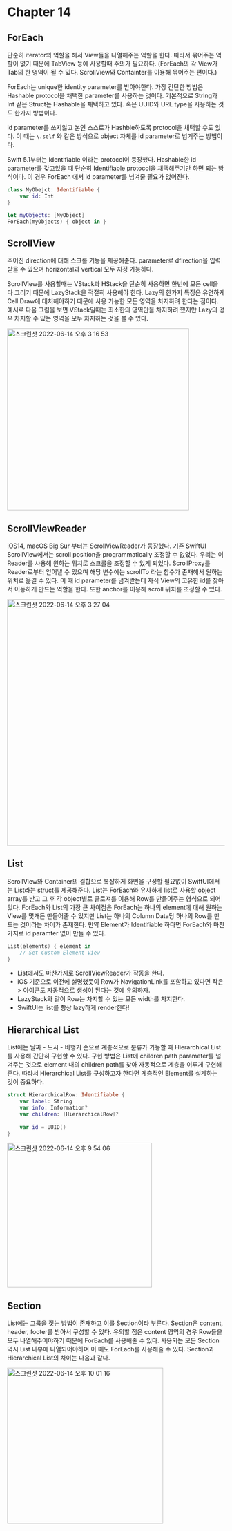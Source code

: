 # Chapter 14

## ForEach
단순히 iterator의 역할을 해서 View들을 나열해주는 역할을 한다.
따라서 묶어주는 역할이 없기 때문에 TabView 등에 사용할때 주의가 필요하다. 
(ForEach의 각 View가 Tab의 한 영역이 될 수 있다. ScrollView와 Containter를 이용해 묶어주는 편이다.)

ForEach는 unique한 identity parameter를 받아야한다.
가장 간단한 방법은 Hashable protocol을 채택한 parameter를 사용하는 것이다.
기본적으로 String과 Int 같은 Struct는 Hashable을 채택하고 있다.
혹은 UUID와 URL type을 사용하는 것도 한가지 방법이다.

id parameter를 쓰지않고 본인 스스로가 Hashble하도록 protocol을 채택할 수도 있다.
이 때는 `\.self` 와 같은 방식으로 object 자체를 id parameter로 넘겨주는 방법이다.

Swift 5.1부터는 Identifiable 이라는 protocol이 등장했다.
Hashable한 id parameter를 갖고있을 때 단순히 Identifiable protocol을 채택해주기만 하면 되는 방식이다.
이 경우 ForEach 에서 id parameter를 넘겨줄 필요가 없어진다.

```swift
class MyObejct: Identifiable {
    var id: Int
}

let myObjects: [MyObject]
ForEach(myObjects) { object in }
```

## ScrollView
주어진 direction에 대해 스크롤 기능을 제공해준다.
parameter로 dfirection을 입력받을 수 있으며 horizontal과 vertical 모두 지정 가능하다.

ScrollView를 사용할때는 VStack과 HStack을 단순히 사용하면 한번에 모든 cell을 다 그리기 때문에 LazyStack을 적절히 사용해야 한다.
Lazy의 한가지 특징은 유연하게 Cell Draw에 대처해야하기 때문에 사용 가능한 모든 영역을 차지하려 한다는 점이다.
예시로 다음 그림을 보면 VStack일때는 최소한의 영역만을 차지하려 했지만 Lazy의 경우 차지할 수 있는 영역을 모두 차지하는 것을 볼 수 있다.

<img width="421" alt="스크린샷 2022-06-14 오후 3 16 53" src="https://user-images.githubusercontent.com/78075226/173584956-4316dbb3-5bf3-42eb-96ed-ae68ce3f23e4.png">

## ScrollViewReader
iOS14, macOS Big Sur 부터는 ScrollViewReader가 등장했다.
기존 SwiftUI ScrollView에서는 scroll position을 programmatically 조정할 수 없었다.
우리는 이 Reader를 사용해 원하는 위치로 스크롤을 조정할 수 있게 되었다.
ScrollProxy를 Reader로부터 얻어낼 수 있으며 해당 변수에는 scrollTo 라는 함수가 존재해서 원하는 위치로 옮길 수 있다.
이 때 id parameter를 넘겨받는데 자식 View의 고유한 id를 찾아서 이동하게 만드는 역할을 한다.
또한 anchor를 이용해 scroll 위치를 조정할 수 있다.

<img width="571" alt="스크린샷 2022-06-14 오후 3 27 04" src="https://user-images.githubusercontent.com/78075226/173585307-74cb8f2b-bde1-442d-b922-9902d5483f1d.png">

## List
ScrollView와 Container의 결합으로 복잡하게 화면을 구성할 필요없이 SwiftUI에서는 List라는 struct를 제공해준다.
List는 ForEach와 유사하게 list로 사용할 object array를 받고 그 후 각 object별로 클로져를 이용해 Row를 만들어주는 형식으로 되어있다.
ForEach와 List의 가장 큰 차이점은 ForEach는 하나의 element에 대해 원하는 View를 몇개든 만들어줄 수 있지만 List는 하나의 Column Data당 하나의 Row를 만드는 것이라는 차이가 존재한다.
만약 Element가 Identifiable 하다면 ForEach와 마찬가지로 id paramter 없이 만들 수 있다.

```swift
List(elements) { element in
    // Set Custom Element View
}
```

- List에서도 마찬가지로 ScrollViewReader가 작동을 한다.
- iOS 기준으로 이전에 설명했듯이 Row가 NavigationLink를 포함하고 있다면 작은 > 아이콘도 자동적으로 생성이 된다는 것에 유의하자.
- LazyStack와 같이 Row는 차지할 수 있는 모든 width를 차지한다.
- SwiftUI는 list를 항상 lazy하게 render한다!

## Hierarchical List
List에는 날짜 - 도시 - 비행기 순으로 계층적으로 분류가 가능할 때 Hierarchical List를 사용해 간단히 구현할 수 있다.
구현 방법은 List에 children path parameter를 넘겨주는 것으로 element 내의 children path를 찾아 자동적으로 계층을 이루게 구현해준다.
따라서 Hierarchical List를 구성하고자 한다면 계층적인 Element를 설계하는 것이 중요하다.

```swift
struct HierarchicalRow: Identifiable {
    var label: String
    var info: Information?
    var children: [HierarchicalRow]?
    
    var id = UUID()
}
```

<img width="335" alt="스크린샷 2022-06-14 오후 9 54 06" src="https://user-images.githubusercontent.com/78075226/173587271-1164f999-57fe-4ba2-b700-65a3c508b78c.png">

## Section
List에는 그룹을 짓는 방법이 존재하고 이를 Section이라 부른다.
Section은 content, header, footer를 받아서 구성할 수 있다.
유의할 점은 content 영역의 경우 Row들을 모두 나열해주어야하기 때문에 ForEach를 사용해줄 수 있다.
사용되는 모든 Section 역시 List 내부에 나열되어야하며 이 때도 ForEach를 사용해줄 수 있다.
Section과 Hierarchical List의 차이는 다음과 같다.

<img width="361" alt="스크린샷 2022-06-14 오후 10 01 16" src="https://user-images.githubusercontent.com/78075226/173587257-e3cb9a9f-170b-44bb-9afa-38bc35363873.png">
